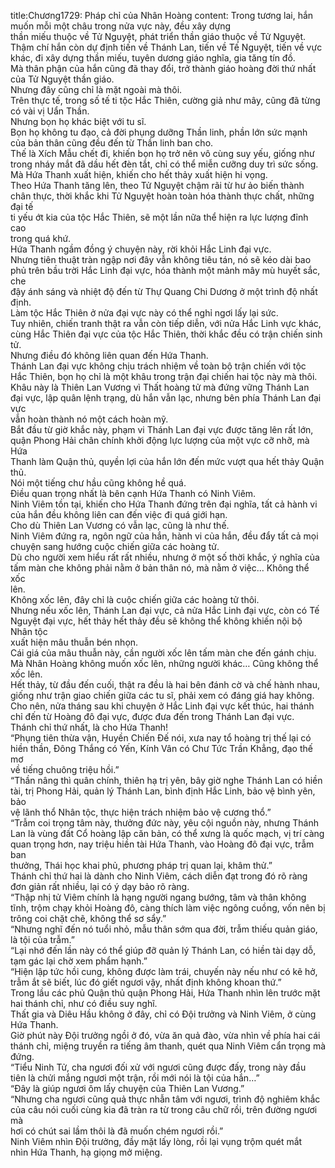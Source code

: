 title:Chương1729: Pháp chỉ của Nhân Hoàng
content:
Trong tương lai, hắn muốn mỗi một châu trong nửa vực này, đều xây dựng<br>thần miếu thuộc về Tử Nguyệt, phát triển thần giáo thuộc về Tử Nguyệt.<br>Thậm chí hắn còn dự định tiến về Thánh Lan, tiến về Tế Nguyệt, tiến về vực<br>khác, đi xây dựng thần miếu, tuyên dương giáo nghĩa, gia tăng tín đồ.<br>Mà thân phận của hắn cũng đã thay đổi, trở thành giáo hoàng đời thứ nhất<br>của Tử Nguyệt thần giáo.<br>Nhưng đây cũng chỉ là mặt ngoài mà thôi.<br>Trên thực tế, trong số tế ti tộc Hắc Thiên, cường giả như mây, cũng đã từng<br>có vài vị Uẩn Thần.<br>Nhưng bọn họ khác biệt với tu sĩ.<br>Bọn họ không tu đạo, cả đời phụng dưỡng Thần linh, phần lớn sức mạnh<br>của bản thân cũng đều đến từ Thần linh ban cho.<br>Thế là Xích Mẫu chết đi, khiến bọn họ trở nên vô cùng suy yếu, giống như<br>trong nháy mắt đã dầu hết đèn tắt, chỉ có thể miễn cưỡng duy trì sức sống.<br>Mà Hứa Thanh xuất hiện, khiến cho hết thảy xuất hiện hi vọng.<br>Theo Hứa Thanh tăng lên, theo Tử Nguyệt chậm rãi từ hư ảo biến thành<br>chân thực, thời khắc khi Tử Nguyệt hoàn toàn hóa thành thực chất, những đại tế<br>ti yếu ớt kia của tộc Hắc Thiên, sẽ một lần nữa thể hiện ra lực lượng đỉnh cao<br>trong quá khứ.<br>Hứa Thanh ngầm đồng ý chuyện này, rời khỏi Hắc Linh đại vực.<br>Nhưng tiên thuật tràn ngập nơi đây vẫn không tiêu tán, nó sẽ kéo dài bao<br>phủ trên bầu trời Hắc Linh đại vực, hóa thành một mảnh mây mù huyết sắc, che<br>đậy ánh sáng và nhiệt độ đến từ Thự Quang Chi Dương ở một trình độ nhất<br>định.<br>Làm tộc Hắc Thiên ở nửa đại vực này có thể nghỉ ngơi lấy lại sức.<br>Tuy nhiên, chiến tranh thật ra vẫn còn tiếp diễn, với nửa Hắc Linh vực khác,<br>cùng Hắc Thiên đại vực của tộc Hắc Thiên, thời khắc đều có trận chiến sinh tử.<br>Nhưng điều đó không liên quan đến Hứa Thanh.<br>Thánh Lan đại vực không chịu trách nhiệm về toàn bộ trận chiến với tộc<br>Hắc Thiên, bọn họ chỉ là một khâu trong trận đại chiến hai tộc này mà thôi.<br>Khâu này là Thiên Lan Vương vì Thất hoàng tử mà đứng vững Thánh Lan<br>đại vực, lập quân lệnh trạng, dù hắn vẫn lạc, nhưng bên phía Thánh Lan đại vực<br>vẫn hoàn thành nó một cách hoàn mỹ.<br>Bắt đầu từ giờ khắc này, phạm vi Thánh Lan đại vực được tăng lên rất lớn,<br>quận Phong Hải chân chính khởi động lực lượng của một vực cỡ nhỡ, mà Hứa<br>Thanh làm Quận thủ, quyền lợi của hắn lớn đến mức vượt qua hết thảy Quận<br>thủ.<br>Nói một tiếng chư hầu cũng không hề quá.<br>Điều quan trọng nhất là bên cạnh Hứa Thanh có Ninh Viêm.<br>Ninh Viêm tồn tại, khiến cho Hứa Thanh đứng trên đại nghĩa, tất cả hành vi<br>của hắn đều không liên can đến việc đi quá giới hạn.<br>Cho dù Thiên Lan Vương có vẫn lạc, cũng là như thế.<br>Ninh Viêm đứng ra, ngôn ngữ của hắn, hành vi của hắn, đều đẩy tất cả mọi<br>chuyện sang hướng cuộc chiến giữa các hoàng tử.<br>Dù cho người xem hiểu rất rất nhiều, nhưng ở một số thời khắc, ý nghĩa của<br>tấm màn che không phải nằm ở bản thân nó, mà nằm ở việc… Không thể xốc<br>lên.<br>Không xốc lên, đây chỉ là cuộc chiến giữa các hoàng tử thôi.<br>Nhưng nếu xốc lên, Thánh Lan đại vực, cả nửa Hắc Linh đại vực, còn có Tế<br>Nguyệt đại vực, hết thảy hết thảy đều sẽ không thể không khiến nội bộ Nhân tộc<br>xuất hiện mâu thuẫn bén nhọn.<br>Cái giá của mâu thuẫn này, cần người xốc lên tấm màn che đến gánh chịu.<br>Mà Nhân Hoàng không muốn xốc lên, những người khác… Cũng không thể<br>xốc lên.<br>Hết thảy, từ đầu đến cuối, thật ra đều là hai bên đánh cờ và chế hành nhau,<br>giống như trận giao chiến giữa các tu sĩ, phải xem có đáng giá hay không.<br>Cho nên, nửa tháng sau khi chuyện ở Hắc Linh đại vực kết thúc, hai thánh<br>chỉ đến từ Hoàng đô đại vực, được đưa đến trong Thánh Lan đại vực.<br>Thánh chỉ thứ nhất, là cho Hứa Thanh!<br>“Phụng tiên thừa vận, Huyền Chiến Đế nói, xưa nay tổ hoàng trị thế lại có<br>hiền thần, Đông Thắng có Yến, Kính Vân có Chư Tức Trần Khẳng, đạo thế mơ<br>về tiếng chuông triệu hồi.”<br>“Thần nâng thì quân chính, thiên hạ trị yên, bây giờ nghe Thánh Lan có hiền<br>tài, trị Phong Hải, quản lý Thánh Lan, bình định Hắc Linh, bảo vệ bình yên, bảo<br>vệ lãnh thổ Nhân tộc, thực hiện trách nhiệm bảo vệ cương thổ.”<br>“Trẫm coi trọng tâm này, thưởng đức này, yêu cội nguồn này, nhưng Thánh<br>Lan là vùng đất Cổ hoàng lập căn bản, có thể xưng là quốc mạch, vị trí càng<br>quan trọng hơn, nay triệu hiền tài Hứa Thanh, vào Hoàng đô đại vực, trẫm ban<br>thưởng, Thái học khai phủ, phương pháp trị quan lại, khâm thử.”<br>Thánh chỉ thứ hai là dành cho Ninh Viêm, cách diễn đạt trong đó rõ ràng<br>đơn giản rất nhiều, lại có ý dạy bảo rõ ràng.<br>“Thập nhị tử Viêm chính là hạng người ngang bướng, tâm và thân không<br>tĩnh, trộm chạy khỏi Hoàng đô, càng thích làm việc ngông cuồng, vốn nên bị<br>trông coi chặt chẽ, không thể sơ sẩy.”<br>“Nhưng nghĩ đến nó tuổi nhỏ, mẫu thân sớm qua đời, trẫm thiếu quản giáo,<br>là tội của trẫm.”<br>“Lại nhớ đến lần này có thể giúp đỡ quản lý Thánh Lan, có hiền tài dạy dỗ,<br>tạm gác lại chờ xem phẩm hạnh.”<br>“Hiện lập tức hồi cung, không được làm trái, chuyến này nếu như có kẽ hở,<br>trẫm ắt sẽ biết, lúc đó giết ngươi vậy, nhất định không khoan thứ.”<br>Trong lầu các phủ Quận thủ quận Phong Hải, Hứa Thanh nhìn lên trước mặt<br>hai thánh chỉ, như có điều suy nghĩ.<br>Thất gia và Diêu Hầu không ở đây, chỉ có Đội trưởng và Ninh Viêm, ở cùng<br>Hứa Thanh.<br>Giờ phút này Đội trưởng ngồi ở đó, vừa ăn quả đào, vừa nhìn về phía hai cái<br>thánh chỉ, miệng truyền ra tiếng âm thanh, quét qua Ninh Viêm cẩn trọng mà<br>đứng.<br>“Tiểu Ninh Tử, cha ngươi đối xử với ngươi cũng được đấy, trong này đầu<br>tiên là chửi mắng ngươi một trận, rồi mới nói là tội của hắn…”<br>“Đây là giúp ngươi ôm lấy chuyện của Thiên Lan Vương.”<br>“Nhưng cha ngươi cũng quả thực nhẫn tâm với ngươi, trình độ nghiêm khắc<br>của câu nói cuối cùng kia đã tràn ra từ trong câu chữ rồi, trên đường ngươi mà<br>hơi có chút sai lầm thôi là đã muốn chém ngươi rồi.”<br>Ninh Viêm nhìn Đội trưởng, đầy mặt lấy lòng, rồi lại vụng trộm quét mắt<br>nhìn Hứa Thanh, hạ giọng mở miệng.